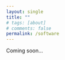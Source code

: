 ```yaml
---
layout: single
title: ""
# tags: [about]
# comments: false
permalink: /software
---
```


Coming soon...
